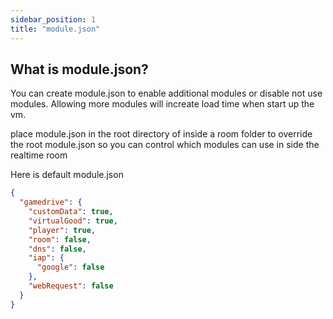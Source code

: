 ```yaml
---
sidebar_position: 1
title: "module.json"
---
```


## What is module.json?

You can create module.json to enable additional modules or disable not use modules.
Allowing more modules will increate load time when start up the vm.

place module.json in the root directory of inside a room folder to override the root module.json so you can control which modules can use in side the realtime room

Here is default module.json

```json
{
  "gamedrive": {
    "customData": true,
    "virtualGood": true,
    "player": true,
    "room": false,
    "dns": false,
    "iap": {
      "google": false
    },
    "webRequest": false
  }
}
```